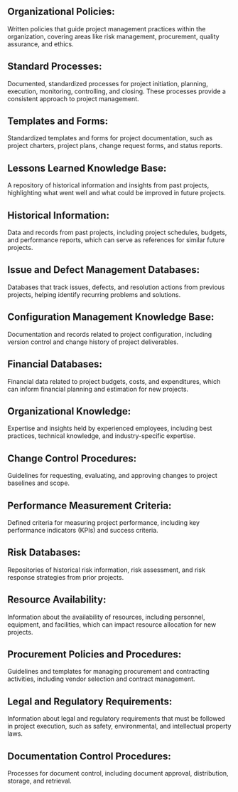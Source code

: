 ## Organizational Policies: 
Written policies that guide project management practices within the organization, covering areas like risk management, procurement, quality assurance, and ethics.

## Standard Processes: 
Documented, standardized processes for project initiation, planning, execution, monitoring, controlling, and closing. These processes provide a consistent approach to project management.

## Templates and Forms: 
Standardized templates and forms for project documentation, such as project charters, project plans, change request forms, and status reports.

## Lessons Learned Knowledge Base: 
A repository of historical information and insights from past projects, highlighting what went well and what could be improved in future projects.

## Historical Information: 
Data and records from past projects, including project schedules, budgets, and performance reports, which can serve as references for similar future projects.

## Issue and Defect Management Databases: 
Databases that track issues, defects, and resolution actions from previous projects, helping identify recurring problems and solutions.

## Configuration Management Knowledge Base: 
Documentation and records related to project configuration, including version control and change history of project deliverables.

## Financial Databases: 
Financial data related to project budgets, costs, and expenditures, which can inform financial planning and estimation for new projects.

## Organizational Knowledge: 
Expertise and insights held by experienced employees, including best practices, technical knowledge, and industry-specific expertise.

## Change Control Procedures: 
Guidelines for requesting, evaluating, and approving changes to project baselines and scope.

## Performance Measurement Criteria: 
Defined criteria for measuring project performance, including key performance indicators (KPIs) and success criteria.

## Risk Databases: 
Repositories of historical risk information, risk assessment, and risk response strategies from prior projects.

## Resource Availability: 
Information about the availability of resources, including personnel, equipment, and facilities, which can impact resource allocation for new projects.

## Procurement Policies and Procedures: 
Guidelines and templates for managing procurement and contracting activities, including vendor selection and contract management.

## Legal and Regulatory Requirements: 
Information about legal and regulatory requirements that must be followed in project execution, such as safety, environmental, and intellectual property laws.

## Documentation Control Procedures: 
Processes for document control, including document approval, distribution, storage, and retrieval.